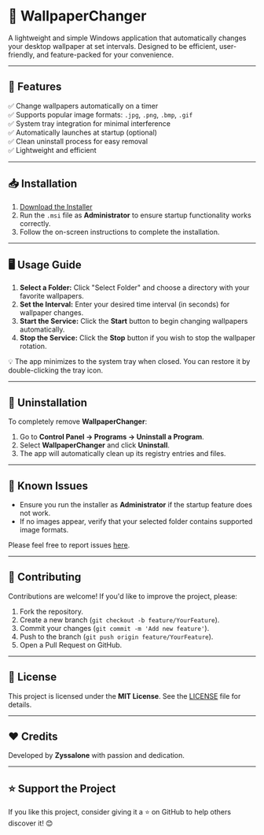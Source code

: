 # 🌄 WallpaperChanger
A lightweight and simple Windows application that automatically changes your desktop wallpaper at set intervals. Designed to be efficient, user-friendly, and feature-packed for your convenience.

---

## 🚀 Features
✅ Change wallpapers automatically on a timer  
✅ Supports popular image formats: `.jpg`, `.png`, `.bmp`, `.gif`  
✅ System tray integration for minimal interference  
✅ Automatically launches at startup (optional)  
✅ Clean uninstall process for easy removal  
✅ Lightweight and efficient  

---

## 📥 Installation
1. [Download the Installer](https://github.com/Zyssalone/Wall-Change/releases/download/v1.0.0/WallpaperChangerInstaller.msi)
2. Run the `.msi` file as **Administrator** to ensure startup functionality works correctly.
3. Follow the on-screen instructions to complete the installation.

---

## 🖥️ Usage Guide
1. **Select a Folder:** Click "Select Folder" and choose a directory with your favorite wallpapers.
2. **Set the Interval:** Enter your desired time interval (in seconds) for wallpaper changes.
3. **Start the Service:** Click the **Start** button to begin changing wallpapers automatically.
4. **Stop the Service:** Click the **Stop** button if you wish to stop the wallpaper rotation.

💡 The app minimizes to the system tray when closed. You can restore it by double-clicking the tray icon.

---

## 🔄 Uninstallation
To completely remove **WallpaperChanger**:
1. Go to **Control Panel → Programs → Uninstall a Program**.
2. Select **WallpaperChanger** and click **Uninstall**.
3. The app will automatically clean up its registry entries and files.

---

## 🐛 Known Issues
- Ensure you run the installer as **Administrator** if the startup feature does not work.
- If no images appear, verify that your selected folder contains supported image formats.

Please feel free to report issues [here](https://github.com/Zyssalone/Wall-Change/issues).

---

## 🤝 Contributing
Contributions are welcome! If you'd like to improve the project, please:
1. Fork the repository.
2. Create a new branch (`git checkout -b feature/YourFeature`).
3. Commit your changes (`git commit -m 'Add new feature'`).
4. Push to the branch (`git push origin feature/YourFeature`).
5. Open a Pull Request on GitHub.

---

## 📜 License
This project is licensed under the **MIT License**. See the [LICENSE](LICENSE) file for details.

---

## ❤️ Credits
Developed by **Zyssalone** with passion and dedication.

---

## ⭐ Support the Project
If you like this project, consider giving it a ⭐ on GitHub to help others discover it! 😊

